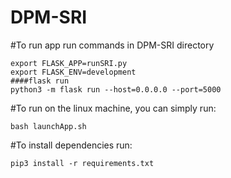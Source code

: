 DPM-SRI
======

#To run app run commands in DPM-SRI directory

```
export FLASK_APP=runSRI.py
export FLASK_ENV=development
####flask run
python3 -m flask run --host=0.0.0.0 --port=5000
```


#To run on the linux machine, you can simply run:

`bash launchApp.sh`

#To install dependencies run:

`pip3 install -r requirements.txt`
